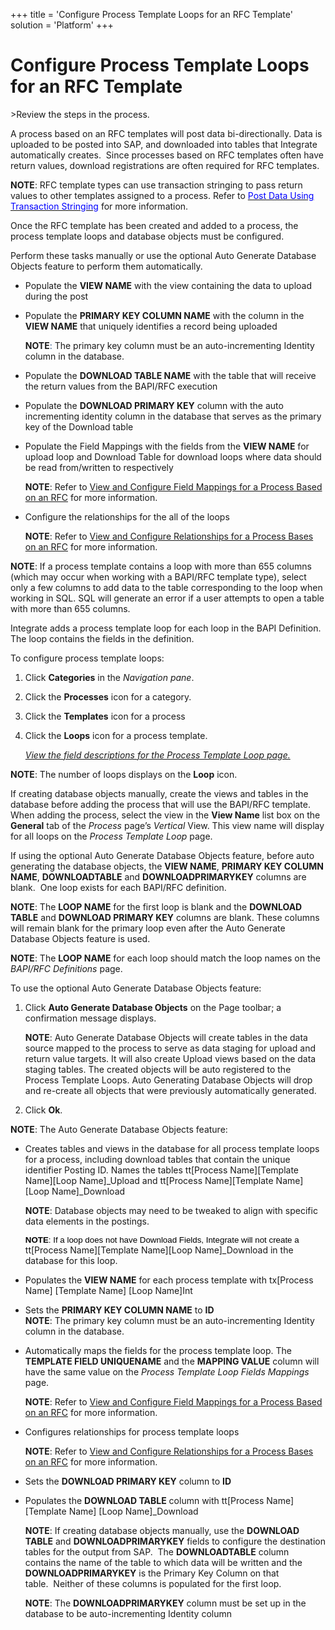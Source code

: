 +++
title = 'Configure Process Template Loops for an RFC Template'
solution = 'Platform'
+++

# Configure Process Template Loops for an RFC Template

<span id="Post Data using an RFC Steps" class="popUpLink">\>Review the
steps in the process. </span>

A process based on an RFC templates will post data bi-directionally.
Data is uploaded to be posted into SAP, and downloaded into tables that
Integrate automatically creates.  Since processes based on RFC templates
often have return values, download registrations are often required for
RFC templates. 

**NOTE**: RFC template types can use transaction stringing to pass
return values to other templates assigned to a process. Refer to
[*<span style="color: #0000ff;font-style: normal;">Post Data Using
Transaction
Stringing</span>*](Post_Data_Using_Transaction_Stringing) for more
information.

Once the RFC template has been created and added to a process, the
process template loops and database objects must be configured.

Perform these tasks manually or use the optional Auto Generate Database
Objects feature to perform them automatically.

  - Populate the **VIEW NAME** with the view containing the data to
    upload during the post

  - Populate the **PRIMARY KEY COLUMN NAME** with the column in the
    **VIEW NAME** that uniquely identifies a record being uploaded
    
    **NOTE**<span style="color: #1F497D;">:</span> The primary key
    column must be an auto-incrementing Identity column in the database.

<!-- end list -->

  - Populate the **DOWNLOAD TABLE NAME** with the table that will
    receive the return values from the BAPI/RFC execution

  - Populate the **DOWNLOAD PRIMARY KEY** column with the auto
    incrementing identity column in the database that serves as the
    primary key of the Download table

  - Populate the Field Mappings with the fields from the **VIEW NAME**
    for upload loop and Download Table for download loops where data
    should be read from/written to respectively
    
    **NOTE**: Refer to [View and Configure Field Mappings for a Process
    Based on an RFC](VwConfigureFldMappingsProcRFC) for more
    information.

  - Configure the relationships for the all of the loops
    
    **NOTE**: Refer to [View and Configure Relationships for a Process
    Bases on an RFC](VwConfigureRshpsProcRFC) for more information.

**NOTE**: If a process template contains a loop with more than 655
columns (which may occur when working with a BAPI/RFC template type),
select only a few columns to add data to the table corresponding to the
loop when working in SQL. SQL will generate an error if a user attempts
to open a table with more than 655 columns.

Integrate adds a process template loop for each loop in the BAPI
Definition. The loop contains the fields in the definition.

To configure process template loops:

1.  Click **Categories** in the *Navigation pane*.

2.  Click the **Processes** icon for a category.

3.  Click the **Templates** icon for a process

4.  Click the **Loops** icon for a process template.
    
    *[View the field descriptions for the Process Template Loop
    page.](../Page_Desc/Process_Template_Loop)*

**NOTE**: The number of loops displays on the **Loop** icon. 

If creating database objects manually, create the views and tables in
the database before adding the process that will use the BAPI/RFC
template. When adding the process, select the view in the **View Name**
list box on the **General** tab of the *Process* page’s *Vertical* View.
This view name will display for all loops on the *Process Template Loop*
page.

If using the optional Auto Generate Database Objects feature, before
auto generating the database objects, the **VIEW NAME**, **PRIMARY KEY
COLUMN NAME**, **DOWNLOADTABLE** and **DOWNLOADPRIMARYKEY** columns are
blank.  One loop exists for each BAPI/RFC definition.

**NOTE**: The **LOOP NAME** for the first loop is blank and the
**DOWNLOAD TABLE** and **DOWNLOAD PRIMARY KEY** columns are blank. These
columns will remain blank for the primary loop even after the Auto
Generate Database Objects feature is used.

**NOTE**: The **LOOP NAME** for each loop should match the loop names on
the *BAPI/RFC Definitions* page.

To use the optional Auto Generate Database Objects feature:

1.  Click **Auto Generate Database Objects** on the Page toolbar; a
    confirmation message displays.
    
    **NOTE**: Auto Generate Database Objects will create tables in the
    data source mapped to the process to serve as data staging for
    upload and return value targets. It will also create Upload views
    based on the data staging tables. The created objects will be auto
    registered to the Process Template Loops. Auto Generating Database
    Objects will drop and re-create all objects that were previously
    automatically generated.

2.  Click **Ok**.

**NOTE**: The Auto Generate Database Objects feature: 

  - Creates tables and views in the database for all process template
    loops for a process, including download tables that contain the
    unique identifier Posting ID. Names the tables tt\[Process
    Name\]\[Template Name\]\[Loop Name\]\_Upload and tt\[Process
    Name\]\[Template Name\]\[Loop Name\]\_Download
    
    **NOTE**: Database objects may need to be tweaked to align with
    specific data elements in the
    postings.
    
    **<span style="font-size: 10.0pt;font-family: Arial, sans-serif;color: #000000;">NOTE</span>**<span style="font-size: 10.0pt;font-family: Arial, sans-serif;color: #000000;">:
    If a loop does not have Download Fields, Integrate will not create
    a</span> tt\[Process Name\]\[Template Name\]\[Loop Name\]\_Download
    in the database for this loop.

<!-- end list -->

  - Populates the **VIEW NAME** for each process template with
    tx\[Process Name\] \[Template Name\] \[Loop Name\]Int

  - Sets the **PRIMARY KEY COLUMN NAME** to **ID**  
    **NOTE**: The primary key column must be an auto-incrementing
    Identity column in the database. 

  - Automatically maps the fields for the process template loop. The
    **TEMPLATE FIELD UNIQUENAME** and the **MAPPING VALUE** column will
    have the same value on the *Process Template Loop Fields Mappings*
    page.
    
    **NOTE**: Refer to [View and Configure Field Mappings for a Process
    Based on an RFC](VwConfigureFldMappingsProcRFC) for more
    information.

<!-- end list -->

  - Configures relationships for process template loops
    
    **NOTE**: Refer to [View and Configure Relationships for a Process
    Bases on an RFC](VwConfigureRshpsProcRFC) for more information.

<!-- end list -->

  - Sets the **DOWNLOAD PRIMARY KEY** column to **ID**

  - Populates the **DOWNLOAD TABLE** column with tt\[Process Name\]
    \[Template Name\] \[Loop Name\]\_Download
    
    **NOTE**: If creating database objects manually, use the **DOWNLOAD
    TABLE** and **DOWNLOADPRIMARYKEY** fields to configure the
    destination tables for the output from SAP.  The **DOWNLOADTABLE**
    column contains the name of the table to which data will be written
    and the **DOWNLOADPRIMARYKEY** is the Primary Key Column on that
    table.  Neither of these columns is populated for the first loop.
    
    **NOTE**: The **DOWNLOADPRIMARYKEY** column must be set up in the
    database to be auto-incrementing Identity column
